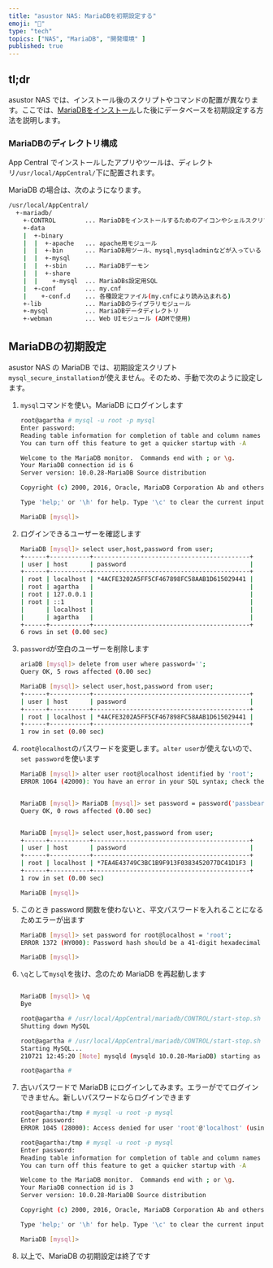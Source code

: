 ```yaml
---
title: "asustor NAS: MariaDBを初期設定する"
emoji: "🍆"
type: "tech"
topics: ["NAS", "MariaDB", "開発環境" ]
published: true
---
```


## tl;dr

asustor NAS では、インストール後のスクリプトやコマンドの配置が異なります。ここでは、[MariaDBをインストール](nas-mariadb-install)した後にデータベースを初期設定する方法を説明します。

### MariaDBのディレクトリ構成

App Central でインストールしたアプリやツールは、ディレクトリ`/usr/local/AppCentral/`下に配置されます。

MariaDB の場合は、次のようになります。

``` bash
/usr/local/AppCentral/
  +-mariadb/
    +-CONTROL        ... MariaDBをインストールするためのアイコンやシェルスクリプト
    +-data
    |  +-binary
    |  |  +-apache   ... apache用モジュール
    |  |  +-bin      ... MariaDB用ツール、mysql,mysqladminなどが入っている
    |  |  +-mysql
    |  |  +-sbin     ... MariaDBデーモン
    |  |  +-share
    |  |    +-mysql  ... MariaDBs設定用SQL
    |  +-conf        ... my.cnf
    |    +-conf.d    ... 各種設定ファイル(my.cnfにより読み込まれる)
    +-lib            ... MariaDBのライブラリモジュール
    +-mysql          ... MariaDBデータディレクトリ
    +-webman         ... Web UIモジュール (ADMで使用)
```

## MariaDBの初期設定

asustor NAS の MariaDB では、初期設定スクリプト`mysql_secure_installation`が使えません。そのため、手動で次のように設定します。

1. `mysql`コマンドを使い。MariaDB にログインします
  
   ``` bash
   root@agartha # mysql -u root -p mysql
   Enter password: 
   Reading table information for completion of table and column names
   You can turn off this feature to get a quicker startup with -A
   
   Welcome to the MariaDB monitor.  Commands end with ; or \g.
   Your MariaDB connection id is 6
   Server version: 10.0.28-MariaDB Source distribution
   
   Copyright (c) 2000, 2016, Oracle, MariaDB Corporation Ab and others.
   
   Type 'help;' or '\h' for help. Type '\c' to clear the current input statement.
   
   MariaDB [mysql]>
   ```

1. ログインできるユーザーを確認します

   ``` bash
   MariaDB [mysql]> select user,host,password from user;
   +------+-----------+-------------------------------------------+
   | user | host      | password                                  |
   +------+-----------+-------------------------------------------+
   | root | localhost | *4ACFE3202A5FF5CF467898FC58AAB1D615029441 |
   | root | agartha   |                                           |
   | root | 127.0.0.1 |                                           |
   | root | ::1       |                                           |
   |      | localhost |                                           |
   |      | agartha   |                                           |
   +------+-----------+-------------------------------------------+
   6 rows in set (0.00 sec)
   
   
   ```

1. `password`が空白のユーザーを削除します

   ``` bash
   ariaDB [mysql]> delete from user where password='';
   Query OK, 5 rows affected (0.00 sec)
   
   MariaDB [mysql]> select user,host,password from user;
   +------+-----------+-------------------------------------------+
   | user | host      | password                                  |
   +------+-----------+-------------------------------------------+
   | root | localhost | *4ACFE3202A5FF5CF467898FC58AAB1D615029441 |
   +------+-----------+-------------------------------------------+
   1 row in set (0.00 sec)

    ```

1. `root@localhost`のパスワードを変更します。`alter user`が使えないので、`set password`を使います

   ``` bash
   MariaDB [mysql]> alter user root@localhost identified by 'root';
   ERROR 1064 (42000): You have an error in your SQL syntax; check the manual that corresponds to your MariaDB server version for the right syntax to use near 'user root@localhost identified by 'root'' at line 1
   
   
   MariaDB [mysql]> MariaDB [mysql]> set password = password('passbear3');
   Query OK, 0 rows affected (0.00 sec)
   
   
   MariaDB [mysql]> select user,host,password from user;
   +------+-----------+-------------------------------------------+
   | user | host      | password                                  |
   +------+-----------+-------------------------------------------+
   | root | localhost | *7EA4E43749C3BC1B9F913F0383452077DC41D1F3 |
   +------+-----------+-------------------------------------------+
   1 row in set (0.00 sec)
   
   MariaDB [mysql]>  
   ```

1. このとき password 関数を使わないと、平文パスワードを入れることになるためエラーが出ます

   ``` bash
   MariaDB [mysql]> set password for root@localhost = 'root';
   ERROR 1372 (HY000): Password hash should be a 41-digit hexadecimal number
   
   MariaDB [mysql]>
   ```

1. `\q`として`mysql`を抜け、念のため MariaDB を再起動します

   ``` bash
   
   MariaDB [mysql]> \q
   Bye
   
   root@agartha # /usr/local/AppCentral/mariadb/CONTROL/start-stop.sh stop
   Shutting down MySQL
   
   root@agartha # /usr/local/AppCentral/mariadb/CONTROL/start-stop.sh start
   Starting MySQL...
   210721 12:45:20 [Note] mysqld (mysqld 10.0.28-MariaDB) starting as process 31273 ...
   
   root@agartha # 
   ```
  
1. 古いパスワードで MariaDB にログインしてみます。エラーがでてログインできません。新しいパスワードならログインできます

   ``` bash
   root@agartha:/tmp # mysql -u root -p mysql
   Enter password: 
   ERROR 1045 (28000): Access denied for user 'root'@'localhost' (using password: YES)
   
   root@agartha:/tmp # mysql -u root -p mysql
   Enter password: 
   Reading table information for completion of table and column names
   You can turn off this feature to get a quicker startup with -A
   
   Welcome to the MariaDB monitor.  Commands end with ; or \g.
   Your MariaDB connection id is 3
   Server version: 10.0.28-MariaDB Source distribution
   
   Copyright (c) 2000, 2016, Oracle, MariaDB Corporation Ab and others.
   
   Type 'help;' or '\h' for help. Type '\c' to clear the current input statement.
   
   MariaDB [mysql]> 
   ```

1. 以上で、MariaDB の初期設定は終了です
